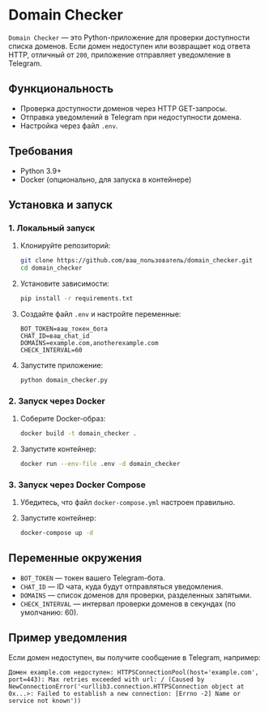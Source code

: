 # Domain Checker

`Domain Checker` — это Python-приложение для проверки доступности списка доменов. Если домен недоступен или возвращает код ответа HTTP, отличный от `200`, приложение отправляет уведомление в Telegram.

## Функциональность

- Проверка доступности доменов через HTTP GET-запросы.
- Отправка уведомлений в Telegram при недоступности домена.
- Настройка через файл `.env`.

## Требования

- Python 3.9+
- Docker (опционально, для запуска в контейнере)

## Установка и запуск

### 1. Локальный запуск

1. Клонируйте репозиторий:

   ```bash
   git clone https://github.com/ваш_пользователь/domain_checker.git
   cd domain_checker
   ```

2. Установите зависимости:

   ```bash
   pip install -r requirements.txt
   ```

3. Создайте файл `.env` и настройте переменные:

   ```env
   BOT_TOKEN=ваш_токен_бота
   CHAT_ID=ваш_chat_id
   DOMAINS=example.com,anotherexample.com
   CHECK_INTERVAL=60
   ```

4. Запустите приложение:
   ```bash
   python domain_checker.py
   ```

### 2. Запуск через Docker

1. Соберите Docker-образ:

   ```bash
   docker build -t domain_checker .
   ```

2. Запустите контейнер:
   ```bash
   docker run --env-file .env -d domain_checker
   ```

### 3. Запуск через Docker Compose

1. Убедитесь, что файл `docker-compose.yml` настроен правильно.

2. Запустите контейнер:
   ```bash
   docker-compose up -d
   ```

## Переменные окружения

- `BOT_TOKEN` — токен вашего Telegram-бота.
- `CHAT_ID` — ID чата, куда будут отправляться уведомления.
- `DOMAINS` — список доменов для проверки, разделенных запятыми.
- `CHECK_INTERVAL` — интервал проверки доменов в секундах (по умолчанию: 60).

## Пример уведомления

Если домен недоступен, вы получите сообщение в Telegram, например:

```
Домен example.com недоступен: HTTPSConnectionPool(host='example.com', port=443): Max retries exceeded with url: / (Caused by NewConnectionError('<urllib3.connection.HTTPSConnection object at 0x...>: Failed to establish a new connection: [Errno -2] Name or service not known'))
```
